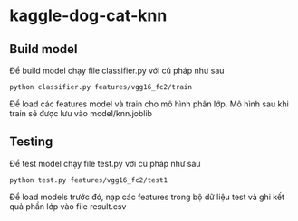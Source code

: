 # kaggle-dog-cat-knn
## Build model
Để build model chạy file classifier.py với cú pháp như sau 
```
python classifier.py features/vgg16_fc2/train
```
Để load các features model và train cho mô hình phân lớp. Mô hình sau khi train sẽ được lưu vào model/knn.joblib

## Testing
Để test model chạy file test.py với cú pháp như sau 
```
python test.py features/vgg16_fc2/test1
```
Để load models trước đó, nạp các features trong bộ dữ liệu test và ghi kết quả phần lớp vào file result.csv
